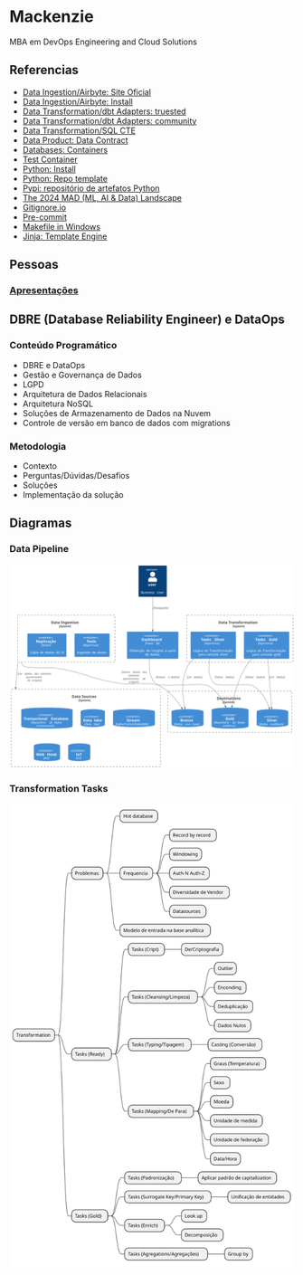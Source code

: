 # Mackenzie

MBA em DevOps Engineering and Cloud Solutions



## Referencias

- [Data Ingestion/Airbyte: Site Oficial](https://airbyte.com/)
- [Data Ingestion/Airbyte: Install](https://github.com/acnaweb/airbyte)
- [Data Transformation/dbt Adapters: truested](https://docs.getdbt.com/docs/trusted-adapters)
- [Data Transformation/dbt Adapters: community](https://docs.getdbt.com/docs/community-adapters)
- [Data Transformation/SQL CTE](https://www.atlassian.com/data/sql/using-common-table-expressions)
- [Data Product: Data Contract](https://datacontract.com/)
- [Databases: Containers](https://github.com/acnaweb/database)
- [Test Container](https://testcontainers.com/)
- [Python: Install](https://www.python.org/downloads/)
- [Python: Repo template](https://github.com/acnaweb/python)
- [Pypi: repositório de artefatos Python](https://pypi.org/)
- [The 2024 MAD (ML, AI & Data) Landscape](https://mad.firstmark.com/)
- [Gitignore.io](https://www.toptal.com/developers/gitignore/)
- [Pre-commit](https://pre-commit.com/)
- [Makefile in Windows](https://medium.com/@samsorrahman/how-to-run-a-makefile-in-windows-b4d115d7c516)
- [Jinja: Template Engine](https://jinja.palletsprojects.com/en/3.1.x/)

## Pessoas

###  [Apresentações](docs/apresentacao.md)

## DBRE (Database Reliability Engineer) e DataOps

### Conteúdo Programático

* DBRE e DataOps
* Gestão e Governança de Dados
* LGPD
* Arquitetura de Dados Relacionais
* Arquitetura NoSQL
* Soluções de Armazenamento de Dados na Nuvem
* Controle de versão em banco de dados com migrations


### Metodologia

- Contexto
- Perguntas/Dúvidas/Desafios
- Soluções
- Implementação da solução


## Diagramas

### Data Pipeline

![](assets/docs/data_pipelines/data_pipelines.svg)

### Transformation Tasks

![](assets/docs/transformation/transformation.svg)
